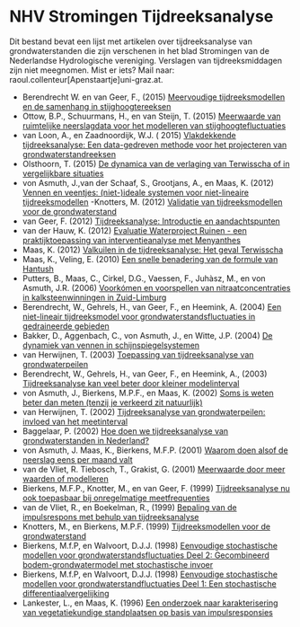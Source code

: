 # NHV Stromingen Tijdreeksanalyse

Dit bestand bevat een lijst met artikelen over tijdreeksanalyse van grondwaterstanden die zijn verschenen in het blad Stromingen van de Nederlandse Hydrologische vereniging. Verslagen van tijdreeksmiddagen zijn niet meegnomen. Mist er iets? Mail naar: raoul.collenteur[Apenstaartje]uni-graz.at. 

- Berendrecht W. en van Geer, F., (2015) [Meervoudige tijdreeksmodellen en de samenhang in stijghoogtereeksen](https://www.nhv.nu/uploads/fileservice/stromingen/attachment/3546_3542.pdf)
- Ottow, B.P., Schuurmans, H., en van Steijn, T. (2015) [Meerwaarde van ruimtelijke neerslagdata voor het modelleren van stijghoogtefluctuaties](https://www.nhv.nu/uploads/fileservice/stromingen/attachment/3552_3548.pdf)
- van Loon, A., en Zaadnoordijk, W.J. ( 2015) [Vlakdekkende tijdreeksanalyse: Een data-gedreven methode voor het projecteren van grondwaterstandreeksen](https://www.nhv.nu/uploads/fileservice/stromingen/attachment/3558_3554.pdf)
- Olsthoorn, T. (2015) [De dynamica van de verlaging van Terwisscha of in vergelijkbare situaties](https://www.nhv.nu/uploads/fileservice/stromingen/attachment/2014-1_De_dynamica_van_de_verlaging.pdf)
- von Asmuth, J.,van der Schaaf, S., Grootjans, A., en Maas, K. (2012) [Vennen en veentjes: (niet-)ideale systemen voor niet-lineaire tijdreeksmodellen](https://www.nhv.nu/uploads/fileservice/stromingen/attachment/2012_2%20Veentjes%20(niet)ideaal%20voor%20niet-lineaire%20tijdreeksmodellen.pdf)
-Knotters, M. (2012) [Validatie van tijdreeksmodellen voor de grondwaterstand](https://www.nhv.nu/uploads/fileservice/stromingen/attachment/2012_2%20Validatie%20van%20tijdreeksmodellen.pdf)
- van Geer, F. (2012) [Tijdreeksanalyse: Introductie en aandachtspunten](https://www.nhv.nu/uploads/fileservice/stromingen/attachment/2012_2%20Tijdreeksanalyse%20Introductie%20en%20aandachtspunten.pdf)
- van der Hauw, K. (2012) [Evaluatie Waterproject Ruinen - een praktijktoepassing van interventieanalyse met Menyanthes](https://www.nhv.nu/uploads/fileservice/stromingen/attachment/2012_2%20Waterproject%20Ruinen%20-%20interventieanalyse%20met%20Menyanthes.pdf)
- Maas, K. (2012) [Valkuilen in de tijdreeksanalyse: Het geval Terwisscha](https://www.nhv.nu/uploads/fileservice/stromingen/attachment/2012_2%20Valkuilen%20bij%20tijdreeksanalyse%20Terwisscha.pdf)
- Maas, K., Veling, E. (2010) [Een snelle benadering van de formule van Hantush](https://www.nhv.nu/uploads/fileservice/stromingen/attachment/2010-1_snelle%20benadering%20Hantush.pdf) 
- Putters, B., Maas, C., Cirkel, D.G., Vaessen, F., Juhàsz, M., en von Asmuth, J.R. (2006) [Voorkómen en voorspellen van nitraatconcentraties in kalksteenwinningen in Zuid-Limburg](https://www.nhv.nu/uploads/fileservice/stromingen/attachment/2006-3_nitraatconcentraties%20in%20kalksteenwinningen%20in%20Zuid-Limburg.pdf)
- Berendrecht, W., Gehrels, H., van Geer, F., en Heemink, A. (2004) [Een niet-lineair tijdreeksmodel voor grondwaterstandsfluctuaties in gedraineerde gebieden](https://www.nhv.nu/uploads/fileservice/stromingen/attachment/2004-2_Niet%20lineair%20model%20voor%20grondwaterstandsfluctuaties.pdf)
- Bakker, D., Aggenbach, C., von Asmuth, J., en Witte, J.P. (2004) [De dynamiek van vennen in schijnspiegelsystemen](https://www.nhv.nu/uploads/fileservice/stromingen/attachment/2004-4_De%20dynamiek%20van%20vennen%20in%20schijnspiegelsystemen.pdf)
- van Herwijnen, T. (2003) [Toepassing van tijdreeksanalyse van grondwaterpeilen](https://www.nhv.nu/uploads/fileservice/stromingen/attachment/2003-2_Toepassing%20van%20tijdreeksanalyse%20van%20grondwaterpeilen.pdf)
- Berendrecht, W., Gehrels, H., van Geer, F., en Heemink, A., (2003) [Tijdreeksanalyse kan veel beter door kleiner modelinterval](https://www.nhv.nu/uploads/fileservice/stromingen/attachment/2003-1_Tijdreeksanalyse%20kan%20veel%20beter%20door%20kleiner%20modelinterval.pdf)
- von Asmuth, J., Bierkens, M.P.F., en Maas, K. (2002) [Soms is weten beter dan meten (tenzij je verkeerd zit natuurlijk)](https://www.nhv.nu/uploads/fileservice/stromingen/attachment/2002-1_Soms%20is%20weten%20beter%20dan%20meten.pdf)
- van Herwijnen, T. (2002) [Tijdreeksanalyse van grondwaterpeilen: invloed van het meetinterval](https://www.nhv.nu/uploads/fileservice/stromingen/attachment/2002-4_Tijdreeksanalyse%20van%20grondwaterpeilen,%20invloed%20meetinterval.pdf)
- Baggelaar, P. (2002) [Hoe doen we tijdreeksanalyse van grondwaterstanden in Nederland?](https://www.nhv.nu/uploads/fileservice/stromingen/attachment/2002-1_Symposia.pdf)
- von Asmuth, J. Maas, K., Bierkens, M.F.P. (2001) [Waarom doen alsof de neerslag eens per maand valt](https://www.nhv.nu/uploads/fileservice/stromingen/attachment/2001-4_Waarom%20doen%20alsof%20de%20neerslag%20eens%20per%20maand%20valt.pdf)
- van de Vliet, R. Tiebosch, T., Grakist, G. (2001) [Meerwaarde door meer waarden of modelleren](https://www.nhv.nu/uploads/fileservice/stromingen/attachment/2001-2_Meerwaarde%20door%20meer%20waarden%20of%20modelleren.pdf)
- Bierkens, M.F.P., Knotter, M., en van Geer, F. (1999) [Tijdreeksanalyse nu ook toepasbaar bij onregelmatige meetfrequenties](https://www.nhv.nu/uploads/fileservice/stromingen/attachment/1999-2_Tijdreeksanalyse%20bij%20onregelmatige%20meetfrequenties.pdf)
- van de Vliet, R., en Boekelman, R., (1999) [Bepaling van de impulsrespons met behulp van tijdreeksanalyse](https://www.nhv.nu/uploads/fileservice/stromingen/attachment/1998-1_Bepaling%20van%20de%20impulsrespons%20met%20behulp%20van%20tijdreeksanalyse.pdf)
- Knotters, M., en Bierkens, M.P.F. (1999) [Tijdreeksmodellen voor de grondwaterstand](https://www.nhv.nu/uploads/fileservice/stromingen/attachment/1999-3_Tijdreeksmodellen%20voor%20de%20grondwaterstand.pdf)
- Bierkens, M.f.P, en Walvoort, D.J.J. (1998) [ Eenvoudige stochastische modellen voor grondwaterstandsfluctuaties Deel 2: Gecombineerd bodem-grondwatermodel met stochastische invoer](https://www.nhv.nu/uploads/fileservice/stromingen/attachment/1998-3_dl2%20Stochastische%20modellen%20voor%20grondwaterstandsfluctuaties.pdf)
- Bierkens, M.f.P, en Walvoort, D.J.J. (1998) [Eenvoudige stochastische modellen voor grondwaterstandfluctuaties Deel 1: Een stochastische differentiaalvergelijking](https://www.nhv.nu/uploads/fileservice/stromingen/attachment/1998-3_dl2%20Stochastische%20modellen%20voor%20grondwaterstandsfluctuaties.pdf)
- Lankester, L., en Maas, K. (1996) [Een onderzoek naar karakterisering van vegetatiekundige standplaatsen op basis van impulsresponsies](https://www.nhv.nu/uploads/fileservice/stromingen/attachment/1996-3_Vegetatiekundige%20standplaatsen%20met%20impulsresponsies.pdf)

